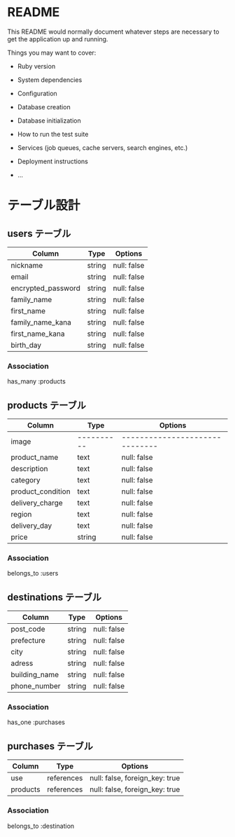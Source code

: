 # README

This README would normally document whatever steps are necessary to get the
application up and running.

Things you may want to cover:

* Ruby version

* System dependencies

* Configuration

* Database creation

* Database initialization

* How to run the test suite

* Services (job queues, cache servers, search engines, etc.)

* Deployment instructions

* ...

# テーブル設計

## users テーブル

| Column                | Type   | Options     |
| ------------------    | ------ | ----------- |
| nickname              | string | null: false |
| email                 | string | null: false |
| encrypted_password    | string | null: false |
| family_name           | string | null: false |
| first_name            | string | null: false |
| family_name_kana      | string | null: false |
| first_name_kana       | string | null: false |
| birth_day             | string | null: false |

### Association
has_many :products


## products テーブル

| Column            | Type       | Options                        |
| -------           | ---------- | ------------------------------ |
| image             | ---------- | ------------------------------ |
| product_name      | text       | null: false                    |
| description       | text       | null: false                    |
| category          | text       | null: false                    |
| product_condition | text       | null: false                    |
| delivery_charge   | text       | null: false                    |
| region            | text       | null: false                    |
| delivery_day      | text       | null: false                    |
| price             | string     | null: false                    |

### Association
belongs_to :users


## destinations テーブル

| Column         | Type       | Options                        |
| -------        | ---------- | ------------------------------ |
| post_code      | string     | null: false                    |
| prefecture     | string     | null: false                    |
| city           | string     | null: false                    |
| adress         | string     | null: false                    |
| building_name  | string     | null: false                    |
| phone_number   | string     | null: false                    |


### Association
has_one :purchases


## purchases テーブル

| Column     | Type        | Options                        |
| ---------- | ----------- | -----------                    |
| use        | references  | null: false, foreign_key: true |
| products   | references  | null: false, foreign_key: true |

### Association
belongs_to :destination
